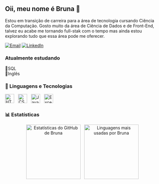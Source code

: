 ## Oii, meu nome é Bruna 👋
Estou em transição de carreira para a área de tecnologia cursando Ciência da Computação. Gosto muito da área de Ciência de Dados e de Front-End, talvez eu acabe me tornando full-stak com o tempo mas ainda estou explorando tudo que essa área pode me oferecer.  
<p align="left">
  <a href="mailto:brunapedrosaguedes@outlook.com" title="e-mail">
  <img src="https://img.shields.io/badge/Microsoft_Outlook-0078D4?style=for-the-badge&logo=microsoft-outlook&logoColor=LINK-DO-EMAIL" alt="Email"/></a>
  <a href="https://www.linkedin.com/in/bruna-pedrosa-guedes-672223361/" title="LinkedIn">
  <img src="https://img.shields.io/badge/linkedin-%230077B5.svg?style=for-the-badge&logo=linkedin&logoColor=white=LINK-DO-SEU-LINKEDIN" alt="LinkedIn"/></a>
</p>  

### Atualmente estudando  
🌱SQL  
🌱Inglês  

### 🤖 Linguagens e Tecnologias

<img 
    align="left" 
    alt="HTML"
    title="HTML" 
    width="30px" 
    style="padding-right: 10px;" 
    src="https://cdn.jsdelivr.net/gh/devicons/devicon@latest/icons/html5/html5-original.svg" 
/>
<img 
    align="left" 
    alt="CSS" 
    title="CSS"
    width="30px" 
    style="padding-right: 10px;" 
    src="https://cdn.jsdelivr.net/gh/devicons/devicon@latest/icons/css3/css3-original.svg" 
/>
<img 
    align="left" 
    alt="JavaScript" 
    title="JavaScript"
    width="30px" 
    style="padding-right: 10px;" 
    src="https://cdn.jsdelivr.net/gh/devicons/devicon@latest/icons/javascript/javascript-original.svg" 
/>
<img 
    align="left" 
    alt="Excel" 
    title="Excel"
    width="30px" 
    style="padding-right: 10px;" 
    src="https://cdn-icons-png.flaticon.com/512/732/732220.png" 
/>
<br/>
<br/>

### 📊 Estatísticas

<div align="center">
  <img height="180em" src="https://github-readme-stats.vercel.app/api?username=eusouabruna&show_icons=true&hide_border=true&include_all_commits=true&count_private=true&theme=default" alt="Estatísticas do GitHub de Bruna"/>
  <img height="180em" src="https://github-readme-stats.vercel.app/api/top-langs/?username=eusouabruna&layout=compact&langs_count=8&hide_border=true&theme=default" alt="Linguagens mais usadas por Bruna"/>
</div>


